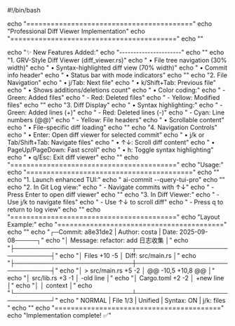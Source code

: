 #!/bin/bash

echo "========================================="
echo "Professional Diff Viewer Implementation"
echo "========================================="
echo ""

echo "✨ New Features Added:"
echo "----------------------"
echo ""
echo "1. GRV-Style Diff Viewer (diff_viewer.rs)"
echo "   • File tree navigation (30% width)"
echo "   • Syntax-highlighted diff view (70% width)"
echo "   • Commit info header"
echo "   • Status bar with mode indicators"
echo ""
echo "2. File Navigation"
echo "   • j/Tab: Next file"
echo "   • k/Shift+Tab: Previous file"
echo "   • Shows additions/deletions count"
echo "   • Color coding:"
echo "     - Green: Added files"
echo "     - Red: Deleted files"
echo "     - Yellow: Modified files"
echo ""
echo "3. Diff Display"
echo "   • Syntax highlighting:"
echo "     - Green: Added lines (+)"
echo "     - Red: Deleted lines (-)"
echo "     - Cyan: Line numbers (@@)"
echo "     - Yellow: File headers"
echo "   • Scrollable content"
echo "   • File-specific diff loading"
echo ""
echo "4. Navigation Controls"
echo "   • Enter: Open diff viewer for selected commit"
echo "   • j/k or Tab/Shift+Tab: Navigate files"
echo "   • ↑↓: Scroll diff content"
echo "   • PageUp/PageDown: Fast scroll"
echo "   • h: Toggle syntax highlighting"
echo "   • q/Esc: Exit diff viewer"
echo ""
echo "========================================="
echo "Usage:"
echo "========================================="
echo ""
echo "1. Launch enhanced TUI:"
echo "   ai-commit --query-tui-pro"
echo ""
echo "2. In Git Log view:"
echo "   - Navigate commits with ↑↓"
echo "   - Press Enter to open diff viewer"
echo ""
echo "3. In Diff Viewer:"
echo "   - Use j/k to navigate files"
echo "   - Use ↑↓ to scroll diff"
echo "   - Press q to return to log view"
echo ""
echo "========================================="
echo "Layout Example:"
echo "========================================="
echo ""
echo "┌─Commit: a8e31de2 | Author: costa | Date: 2025-09-08─────┐"
echo "│ Message: refactor: add 日志收集                           │"
echo "├───────────────────────────┬───────────────────────────────┤"
echo "│ Files              +10 -5 │ Diff: src/main.rs             │"
echo "├───────────────────────────┼───────────────────────────────┤"
echo "│ > src/main.rs      +5  -2 │ @@ -10,5 +10,8 @@            │"
echo "│   src/lib.rs       +3  -1 │ -old line                     │"
echo "│   Cargo.toml       +2  -2 │ +new line                     │"
echo "│                           │  context                      │"
echo "└───────────────────────────┴───────────────────────────────┘"
echo " NORMAL | File 1/3 | Unified | Syntax: ON | j/k: files     "
echo ""
echo "========================================="
echo "Implementation complete! ✅"